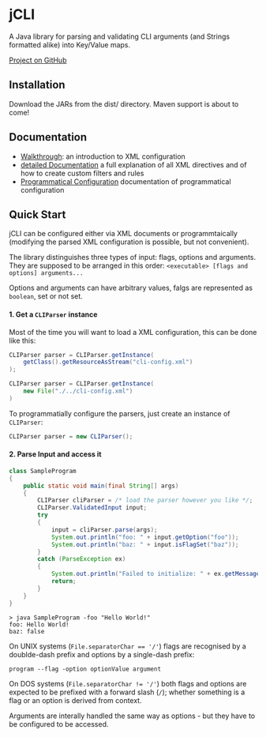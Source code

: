 # jCLI
A Java library for parsing and validating CLI arguments (and Strings formatted alike) into Key/Value maps.

[Project on GitHub](http://github.com/tmarsteel/jcli)

## Installation

Download the JARs from the dist/ directory. Maven support is about to come!

## Documentation

* [Walkthrough](docs/walkthrough.md): an introduction to XML configuration
* [detailed Documentation](docs/detailed.md) a full explanation of all XML directives and of how to create custom   filters and rules
* [Programmatical Configuration](docs/programmatical.md) documentation of programmatical configuration

## Quick Start

jCLI can be configured either via XML documents or programmtaically (modifying the parsed XML configuration is
possible, but not convenient).  

The library distinguishes three types of input: flags, options and arguments. They are supposed to be arranged in
this order: `<executable> [flags and options] arguments...`

Options and arguments can have arbitrary values, falgs are represented as `boolean`, set or not set.

#### 1. Get a `CLIParser` instance

Most of the time you will want to load a XML configuration, this can be done like this:

```java
CLIParser parser = CLIParser.getInstance(
    getClass().getResourceAsStream("cli-config.xml")
);

CLIParser parser = CLIParser.getInstance(
    new File("./../cli-config.xml")
)
```

To programmatially configure the parsers, just create an instance of `CLIParser`:

```java
CLIParser parser = new CLIParser();
```

#### 2. Parse Input and access it

```java
class SampleProgram
{
    public static void main(final String[] args)
    {
        CLIParser cliParser = /* load the parser however you like */;
        CLIParser.ValidatedInput input;
        try
        {
            input = cliParser.parse(args);
            System.out.println("foo: " + input.getOption("foo"));
            System.out.println("baz: " + input.isFlagSet("baz"));
        }
        catch (ParseException ex)
        {
            System.out.println("Failed to initialize: " + ex.getMessage());
            return;
        }
    }
}
```

```
> java SampleProgram -foo "Hello World!"
foo: Hello World!
baz: false
```

On UNIX systems (`File.separatorChar == '/'`) flags are recognised by a doublde-dash prefix and options by a
single-dash prefix:

`program --flag -option optionValue argument`

On DOS systems (`File.separatorChar != '/'`) both flags and options are expected to be prefixed with a forward
slash (`/`); whether something is a flag or an option is derived from context.

Arguments are interally handled the same way as options - but they have to be configured to be accessed.
